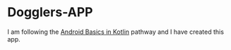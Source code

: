 # Dogglers-APP
I am following the [Android Basics in Kotlin](https://developer.android.com/courses/android-basics-kotlin/course) pathway and I have created this app.
